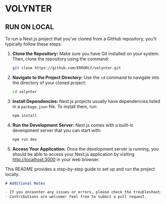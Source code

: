 # VOLYNTER

## RUN ON LOCAL

To run a Next.js project that you've cloned from a GitHub repository, you'll typically follow these steps:

1. **Clone the Repository:** Make sure you have Git installed on your system. Then, clone the repository using the command:

    ```bash
    git clone https://github.com/ERRORLY/volynter.git
    ```

2. **Navigate to the Project Directory:** Use the `cd` command to navigate into the directory of your cloned project:

    ```bash
    cd volynter
    ```

3. **Install Dependencies:** Next.js projects usually have dependencies listed in a `package.json` file. To install them, run:

    ```bash
    npm install
    ```

4. **Run the Development Server:** Next.js comes with a built-in development server that you can start with:

    ```bash
    npm run dev
    ```

5. **Access Your Application:** Once the development server is running, you should be able to access your Next.js application by visiting [http://localhost:3000](http://localhost:3000) in your web browser.

This README provides a step-by-step guide to set up and run the project locally.

```markdown
# Additional Notes

- If you encounter any issues or errors, please check the troubleshooting section in the documentation.
- Contributions are welcome! Feel free to submit a pull request.
